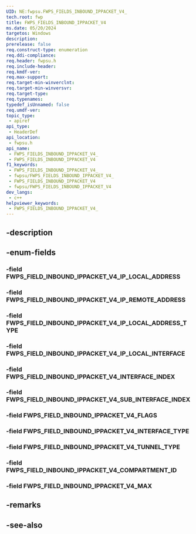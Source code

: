 ```yaml
---
UID: NE:fwpsu.FWPS_FIELDS_INBOUND_IPPACKET_V4_
tech.root: fwp
title: FWPS_FIELDS_INBOUND_IPPACKET_V4
ms.date: 05/20/2024
targetos: Windows
description: 
prerelease: false
req.construct-type: enumeration
req.ddi-compliance: 
req.header: fwpsu.h
req.include-header: 
req.kmdf-ver: 
req.max-support: 
req.target-min-winverclnt: 
req.target-min-winversvr: 
req.target-type: 
req.typenames: 
typedef_isUnnamed: false
req.umdf-ver: 
topic_type:
 - apiref
api_type:
 - HeaderDef
api_location:
 - fwpsu.h
api_name:
 - FWPS_FIELDS_INBOUND_IPPACKET_V4_
 - FWPS_FIELDS_INBOUND_IPPACKET_V4
f1_keywords:
 - FWPS_FIELDS_INBOUND_IPPACKET_V4_
 - fwpsu/FWPS_FIELDS_INBOUND_IPPACKET_V4_
 - FWPS_FIELDS_INBOUND_IPPACKET_V4
 - fwpsu/FWPS_FIELDS_INBOUND_IPPACKET_V4
dev_langs:
 - c++
helpviewer_keywords:
 - FWPS_FIELDS_INBOUND_IPPACKET_V4_
---
```


## -description

## -enum-fields

### -field FWPS_FIELD_INBOUND_IPPACKET_V4_IP_LOCAL_ADDRESS

### -field FWPS_FIELD_INBOUND_IPPACKET_V4_IP_REMOTE_ADDRESS

### -field FWPS_FIELD_INBOUND_IPPACKET_V4_IP_LOCAL_ADDRESS_TYPE

### -field FWPS_FIELD_INBOUND_IPPACKET_V4_IP_LOCAL_INTERFACE

### -field FWPS_FIELD_INBOUND_IPPACKET_V4_INTERFACE_INDEX

### -field FWPS_FIELD_INBOUND_IPPACKET_V4_SUB_INTERFACE_INDEX

### -field FWPS_FIELD_INBOUND_IPPACKET_V4_FLAGS

### -field FWPS_FIELD_INBOUND_IPPACKET_V4_INTERFACE_TYPE

### -field FWPS_FIELD_INBOUND_IPPACKET_V4_TUNNEL_TYPE

### -field FWPS_FIELD_INBOUND_IPPACKET_V4_COMPARTMENT_ID

### -field FWPS_FIELD_INBOUND_IPPACKET_V4_MAX

## -remarks

## -see-also

